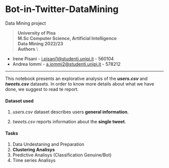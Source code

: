 # Bot-in-Twitter-DataMining
Data Mining project

> **University of Pisa** \
> **M.Sc Computer Science, Artificial Intelligence** \
> **Data Mining 2022/23** \
> **Authors** \
* Irene Pisani - i.pisani1@studenti.unipi.it - 560104 
* Andrea Iommi - a.iommi2@studenti.unipi.it  - 578212

---
This notebook presents an explorative analysis of the ***users.csv*** and ***tweets.csv*** datasets. In order to know more details about what we have done, we suggest to read te report.

#### Dataset used
1. *users.csv* dataset describes users **general information**.

2. *tweets.csv* reports information about the **single tweet**.

#### Tasks

1. Data Undestaning and Preparation
2. **Clustering Analisys**
3. Predictive Analisys (Classification Genuine/Bot)
4. Time series Analisys
